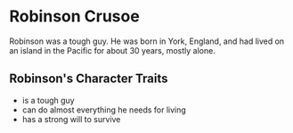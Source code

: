 # Robinson Crusoe

Robinson was a tough guy. He was born in York, England, and had lived on an island in the Pacific for about 30 years, mostly alone.

## Robinson's Character Traits

* is a tough guy
* can do almost everything he needs for living
* has a strong will to survive

